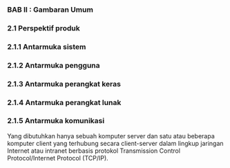 ### BAB II : Gambaran Umum
### 2.1 Perspektif produk
### 2.1.1 Antarmuka sistem
### 2.1.2 Antarmuka pengguna
### 2.1.3 Antarmuka perangkat keras 
### 2.1.4 Antarmuka perangkat lunak
### 2.1.5 Antarmuka komunikasi
Yang dibutuhkan hanya sebuah komputer server dan satu atau
beberapa komputer client yang terhubung secara client-server dalam
lingkup jaringan Internet atau intranet berbasis protokol Transmission
Control Protocol/Internet Protocol (TCP/IP).
